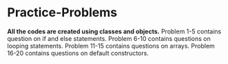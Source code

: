 # Practice-Problems
**All the codes are created using classes and objects.**
Problem 1-5 contains question on if and else statements.
Problem 6-10 contains questions on looping statements.
Problem 11-15 contains questions on arrays.
Problem 16-20 contains questions on default constructors.
